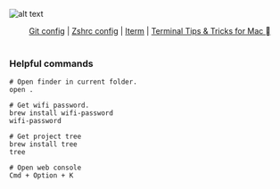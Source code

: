 
![alt text](https://newrelic.com/sites/default/files/2021-04/good-programmer-banner-final.jpg)

<p align="center">
  <a href="./.gitconfig">Git config</a> |
  <a href="./.zshrc">Zshrc config</a> |
  <a href="./iterm.md">Iterm</a> |
  <a href="./tricksMac.md">Terminal Tips & Tricks for Mac </a>
  <br><br>
  <!-- <img src="http://s.4cdn.org/image/title/105.gif"> -->
</p>

### Helpful commands

```source-shell
# Open finder in current folder.
open .

# Get wifi password.
brew install wifi-password
wifi-password

# Get project tree
brew install tree
tree

# Open web console 
Cmd + Option + K 
```
